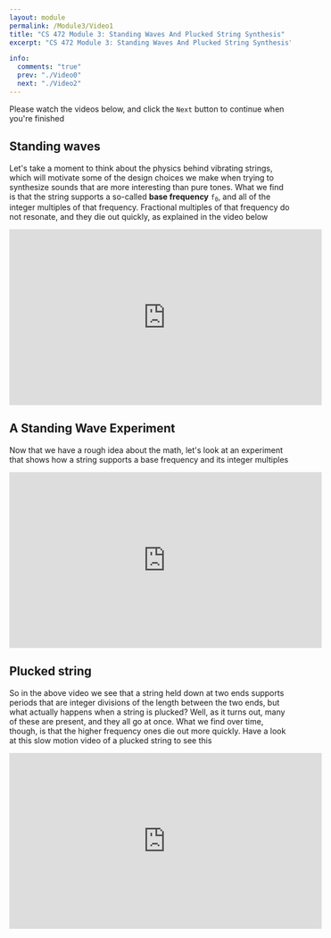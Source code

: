 ```yaml
---
layout: module
permalink: /Module3/Video1
title: "CS 472 Module 3: Standing Waves And Plucked String Synthesis"
excerpt: "CS 472 Module 3: Standing Waves And Plucked String Synthesis"

info:
  comments: "true"
  prev: "./Video0"
  next: "./Video2"
---
```


<p>
Please watch the videos below, and click the <code>Next</code> button to continue when you're finished
</p>


<h2>Standing waves</h2>

<p>
Let's take a moment to think about the physics behind vibrating strings, which will motivate some of the design choices we make when trying to synthesize sounds that are more interesting than pure tones.  What we find is that the string supports a so-called <b>base frequency</b> <code>f<SUB>0</SUB></code>, and all of the integer multiples of that frequency.  Fractional multiples of that frequency do not resonate, and they die out quickly, as explained in the video below
</p>
<iframe width="560" height="315" src="https://www.youtube.com/embed/0Rfushlee0U" frameborder="0" allow="accelerometer; autoplay; clipboard-write; encrypted-media; gyroscope; picture-in-picture" allowfullscreen></iframe>



<h2>A Standing Wave Experiment</h2>
<p>
Now that we have a rough idea about the math, let's look at an experiment that shows how a string supports a base frequency and its integer multiples
</p>
<iframe width="560" height="315" src="https://www.youtube.com/embed/-gr7KmTOrx0" frameborder="0" allow="accelerometer; autoplay; clipboard-write; encrypted-media; gyroscope; picture-in-picture" allowfullscreen></iframe>

<h2>Plucked string</h2>

<p>
So in the above video we see that a string held down at two ends supports periods that are integer divisions of the length between the two ends, but what actually happens when a string is plucked?  Well, as it turns out, many of these are present, and they all go at once.  What we find over time, though, is that the higher frequency ones die out more quickly.  Have a look at this slow motion video of a plucked string to see this
</p>

<iframe width="560" height="315" src="https://www.youtube.com/embed/_X72on6CSL0" frameborder="0" allow="accelerometer; autoplay; clipboard-write; encrypted-media; gyroscope; picture-in-picture" allowfullscreen></iframe>

